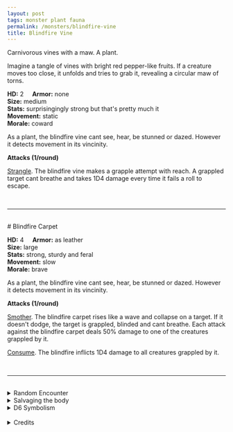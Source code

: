 ```yaml
---
layout: post
tags: monster plant fauna
permalink: /monsters/blindfire-vine
title: Blindfire Vine
---
```


Carnivorous vines with a maw. A plant.

Imagine a tangle of vines with bright red pepper-like fruits. If a creature moves too close, it unfolds and tries to grab it, revealing a circular maw of torns.

**HD:** 2  &nbsp; &nbsp;  **Armor:** none <br>
**Size:** medium <br>
**Stats:** surprisingingly strong but that's pretty much it<br>
**Movement:** static<br>
**Morale:** coward <br>

As a plant, the blindfire vine cant see, hear, be stunned or dazed. However it detects movement in its vincinity.

**Attacks (1/round)**

<ins>Strangle</ins>. The blindfire vine makes a grapple attempt with reach. A grappled target cant breathe and takes 1D4 damage every time it fails a roll to escape.

<br>

---

<br> 
# Blindfire Carpet

**HD:** 4  &nbsp; &nbsp;  **Armor:** as leather <br>
**Size:** large <br>
**Stats:** strong, sturdy and feral<br>
**Movement:** slow <br>
**Morale:** brave <br>

As a plant, the blindfire vine cant see, hear, be stunned or dazed. However it detects movement in its vincinity.

**Attacks (1/round)**

<ins>Smother</ins>. The blindfire carpet rises like a wave and collapse on a target. If it doesn't dodge, the target is grappled, blinded and cant breathe. Each attack against the blindfire carpet deals 50% damage to one of the creatures grappled by it.

<ins>Consume</ins>. The blindfire inflicts 1D4 damage to all creatures grappled by it.

<br>

---

<br> 

<details markdown="1">
<summary>Random Encounter</summary>

1. **Monster:** 1 blindfire vine.
1. **Lair:** A blindfire cartet. 1/2 chance there's local fauna in it. <br>	&nbsp; OR <br>	**Omen:** The sound of an animal being strangled.
1. **Spoor:** Well cleaned bones dropped on the ground beneath a tree.
1. **Tracks:** Pepper smell.
1. **Trace:** Blindfire peppers on sale at the market. 
1. **Trace:** Acid-washed bones.
</details>

<details markdown="1">
<summary>Salvaging the body</summary>
Blindfire peppers are a delicacy, and they are better the more animals the plant has consumed. The plant's fibers are used by locals to weave baskets.</details>

<details markdown="1">
<summary>D6 Symbolism</summary>
In local cultures, it is a symbol of ...

1. Fire
1. Nature's Wrath
1. Ghosts
1. Volcano
1. Flavours
1. Sacred 
</details>

<br>

<details markdown="1">
<summary>Credits</summary>
Vyderacs are a creation of [Jacob Hurst, Evan Peterson, and Donnie Garcia](https://shop.swordfishislands.com/) found in [Hot Springs Island](https://shop.swordfishislands.com/the-dark-of-hot-springs-island/). The creatures are not statted in the book, so I made my own version. — SaltyGoo
</details>
